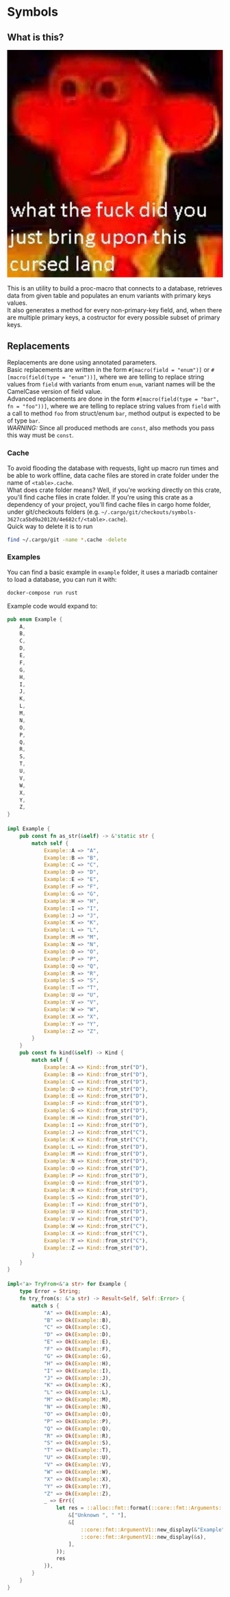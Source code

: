 # Symbols

## What is this?

![What the Fuck Did You Just Bring Upon This Cursed Land](./img/meme.jpg)

This is an utility to build a proc-macro that connects to a database, retrieves data from given table and populates an enum variants with primary keys values.<br />
It also generates a method for every non-primary-key field, and, when there are multiple primary keys, a costructor for every possible subset of primary keys.

## Replacements

Replacements are done using annotated parameters.<br/>
Basic replacements are written in the form `#[macro(field = "enum")]` or `#[macro(field(type = "enum"))]`, where we are telling to replace string values from `field` with variants from enum `enum`, variant names will be the CamelCase version of field value.<br />
Advanced replacements are done in the form `#[macro(field(type = "bar", fn = "foo"))]`, where we are telling to replace string values from `field` with a call to method `foo` from struct/enum `bar`, method output is expected to be of type `bar`.<br />
*WARNING:* Since all produced methods are `const`, also methods you pass this way must be `const`.

### Cache

To avoid flooding the database with requests, light up macro run times and be able to work offline, data cache files are stored in crate folder under the name of `<table>.cache`.<br />
What does crate folder means? Well, if you're working directly on this crate, you'll find cache files in crate folder. If you're using this crate as a dependency of your project, you'll find cache files in cargo home folder, under git/checkouts folders (e.g. `~/.cargo/git/checkouts/symbols-3627ca5bd9a20120/4e682cf/<table>.cache`).<br />
Quick way to delete it is to run
```bash
find ~/.cargo/git -name *.cache -delete
```

### Examples

You can find a basic example in `example` folder, it uses a mariadb container to load a database, you can run it with:
```bash
docker-compose run rust
```
Example code would expand to:
```rust
pub enum Example {
    A,
    B,
    C,
    D,
    E,
    F,
    G,
    H,
    I,
    J,
    K,
    L,
    M,
    N,
    O,
    P,
    Q,
    R,
    S,
    T,
    U,
    V,
    W,
    X,
    Y,
    Z,
}

impl Example {
    pub const fn as_str(&self) -> &'static str {
        match self {
            Example::A => "A",
            Example::B => "B",
            Example::C => "C",
            Example::D => "D",
            Example::E => "E",
            Example::F => "F",
            Example::G => "G",
            Example::H => "H",
            Example::I => "I",
            Example::J => "J",
            Example::K => "K",
            Example::L => "L",
            Example::M => "M",
            Example::N => "N",
            Example::O => "O",
            Example::P => "P",
            Example::Q => "Q",
            Example::R => "R",
            Example::S => "S",
            Example::T => "T",
            Example::U => "U",
            Example::V => "V",
            Example::W => "W",
            Example::X => "X",
            Example::Y => "Y",
            Example::Z => "Z",
        }
    }
    pub const fn kind(&self) -> Kind {
        match self {
            Example::A => Kind::from_str("D"),
            Example::B => Kind::from_str("D"),
            Example::C => Kind::from_str("D"),
            Example::D => Kind::from_str("D"),
            Example::E => Kind::from_str("D"),
            Example::F => Kind::from_str("D"),
            Example::G => Kind::from_str("D"),
            Example::H => Kind::from_str("D"),
            Example::I => Kind::from_str("D"),
            Example::J => Kind::from_str("C"),
            Example::K => Kind::from_str("C"),
            Example::L => Kind::from_str("D"),
            Example::M => Kind::from_str("D"),
            Example::N => Kind::from_str("D"),
            Example::O => Kind::from_str("D"),
            Example::P => Kind::from_str("D"),
            Example::Q => Kind::from_str("D"),
            Example::R => Kind::from_str("D"),
            Example::S => Kind::from_str("D"),
            Example::T => Kind::from_str("D"),
            Example::U => Kind::from_str("D"),
            Example::V => Kind::from_str("D"),
            Example::W => Kind::from_str("C"),
            Example::X => Kind::from_str("C"),
            Example::Y => Kind::from_str("C"),
            Example::Z => Kind::from_str("D"),
        }
    }
}

impl<'a> TryFrom<&'a str> for Example {
    type Error = String;
    fn try_from(s: &'a str) -> Result<Self, Self::Error> {
        match s {
            "A" => Ok(Example::A),
            "B" => Ok(Example::B),
            "C" => Ok(Example::C),
            "D" => Ok(Example::D),
            "E" => Ok(Example::E),
            "F" => Ok(Example::F),
            "G" => Ok(Example::G),
            "H" => Ok(Example::H),
            "I" => Ok(Example::I),
            "J" => Ok(Example::J),
            "K" => Ok(Example::K),
            "L" => Ok(Example::L),
            "M" => Ok(Example::M),
            "N" => Ok(Example::N),
            "O" => Ok(Example::O),
            "P" => Ok(Example::P),
            "Q" => Ok(Example::Q),
            "R" => Ok(Example::R),
            "S" => Ok(Example::S),
            "T" => Ok(Example::T),
            "U" => Ok(Example::U),
            "V" => Ok(Example::V),
            "W" => Ok(Example::W),
            "X" => Ok(Example::X),
            "Y" => Ok(Example::Y),
            "Z" => Ok(Example::Z),
            _ => Err({
                let res = ::alloc::fmt::format(::core::fmt::Arguments::new_v1(
                    &["Unknown ", " "],
                    &[
                        ::core::fmt::ArgumentV1::new_display(&"Example"),
                        ::core::fmt::ArgumentV1::new_display(&s),
                    ],
                ));
                res
            }),
        }
    }
}
```

